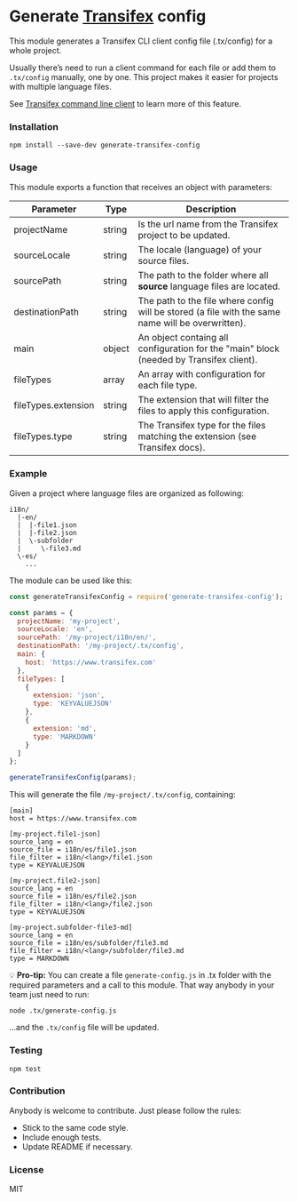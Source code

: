 # Generate [Transifex](https://www.transifex.com/) config

This module generates a Transifex CLI client config file (.tx/config) for a whole project.

Usually there’s need to run a client command for each file or add them to `.tx/config` manually, one by one. This project makes it easier for projects with multiple language files.

See [Transifex command line client](https://docs.transifex.com/client/introduction) to learn more of this feature.


### Installation

```
npm install --save-dev generate-transifex-config
```

### Usage

This module exports a function that receives an object with parameters:

| Parameter  | Type | Description |
| ------------- | ------------- | ----------------- |
| projectName  | string | Is the url name from the Transifex project to be updated. |
| sourceLocale | string | The locale (language) of your source files. |
| sourcePath | string | The path to the folder where all **source** language files are located. |
| destinationPath | string | The path to the file where config will be stored (a file with the same name will be overwritten). |
| main | object | An object containg all configuration for the "main" block (needed by Transifex client). |
| fileTypes | array | An array with configuration for each file type. |
| fileTypes.extension | string | The extension that will filter the files to apply this configuration. |
| fileTypes.type | string | The Transifex type for the files matching the extension (see Transifex docs). |

### Example

Given a project where language files are organized as following:

```
i18n/
  |-en/
  |  |-file1.json
  |  |-file2.json
  |  \-subfolder
  |     \-file3.md
  \-es/
    ...
```

The module can be used like this:

```javascript
const generateTransifexConfig = require('generate-transifex-config');

const params = {
  projectName: 'my-project',
  sourceLocale: 'en',
  sourcePath: '/my-project/i18n/en/',
  destinationPath: '/my-project/.tx/config',
  main: {
    host: 'https://www.transifex.com'
  },
  fileTypes: [
    {
      extension: 'json',
      type: 'KEYVALUEJSON'
    },
    {
      extension: 'md',
      type: 'MARKDOWN'
    }
  ]
};

generateTransifexConfig(params);
```

This will generate the file `/my-project/.tx/config`, containing:

```
[main]
host = https://www.transifex.com

[my-project.file1-json]
source_lang = en
source_file = i18n/es/file1.json
file_filter = i18n/<lang>/file1.json
type = KEYVALUEJSON

[my-project.file2-json]
source_lang = en
source_file = i18n/es/file2.json
file_filter = i18n/<lang>/file2.json
type = KEYVALUEJSON

[my-project.subfolder-file3-md]
source_lang = en
source_file = i18n/es/subfolder/file3.md
file_filter = i18n/<lang>/subfolder/file3.md
type = MARKDOWN
```

💡 **Pro-tip:** You can create a file `generate-config.js` in .tx folder with the required parameters and a call to this module. That way anybody in your team just need to run:

```
node .tx/generate-config.js
```

...and the `.tx/config` file will be updated.

### Testing

```
npm test
```

### Contribution

Anybody is welcome to contribute. Just please follow the rules:

- Stick to the same code style.
- Include enough tests.
- Update README if necessary.

### License

MIT